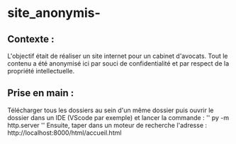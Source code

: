# site_anonymis-

## Contexte : 
L'objectif était de réaliser un site internet pour un cabinet d'avocats. Tout le contenu a été anonymisé ici par souci de confidentialité et par respect de la propriété intellectuelle.

## Prise en main : 
Télécharger tous les dossiers au sein d'un même dossier puis ouvrir le dossier dans un IDE (VScode par exemple) et lancer la commande : 
'' py -m http.server ''
Ensuite, taper dans un moteur de recherche l'adresse : http://localhost:8000/html/accueil.html
